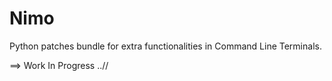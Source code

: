 # Nimo
Python patches bundle for extra functionalities in Command Line Terminals.

==> Work In Progress ..//
